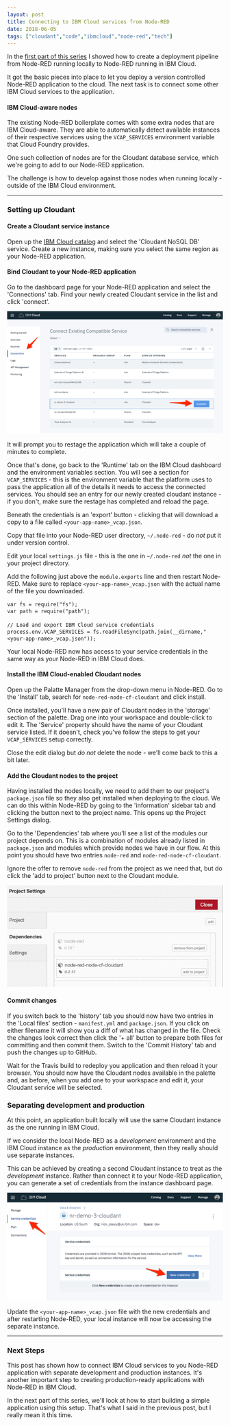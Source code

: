 ```yaml
---
layout: post
title: Connecting to IBM Cloud services from Node-RED
date: 2018-06-05
tags: ["cloudant","code","ibmcloud","node-red","tech"]
---
```


In the [first part of this series](/2018/06/01/creating-a-node-red-deployment-pipeline-to-ibm-cloud/) I showed how to create a deployment pipeline from Node-RED running locally to Node-RED running in IBM Cloud.

It got the basic pieces into place to let you deploy a version controlled Node-RED application to the cloud. The next task is to connect some other IBM Cloud services to the application.

#### IBM Cloud-aware nodes

The existing Node-RED boilerplate comes with some extra nodes that are IBM Cloud-aware. They are able to automatically detect available instances of their respective services using the `VCAP_SERVICES` environment variable that Cloud Foundry provides.

One such collection of nodes are for the Cloudant database service, which we're going to add to our Node-RED application.

The challenge is how to develop against those nodes when running locally - outside of the IBM Cloud environment.

* * *

### Setting up Cloudant

#### Create a Cloudant service instance

Open up the [IBM Cloud catalog](https://console.bluemix.net/catalog/?search=cloudant) and select the 'Cloudant NoSQL DB' service. Create a new instance, making sure you select the same region as your Node-RED application.

#### Bind Cloudant to your Node-RED application

Go to the dashboard page for your Node-RED application and select the 'Connections' tab. Find your newly created Cloudant service in the list and click 'connect'.

![](/blog/content/2018/06/Application_Details_-_IBM_Cloud-1-1024x579.png)

It will prompt you to restage the application which will take a couple of minutes to complete.

Once that's done, go back to the 'Runtime' tab on the IBM Cloud dashboard and the environment variables section. You will see a section for `VCAP_SERVICES` - this is the environment variable that the platform uses to pass the application all of the details it needs to access the connected services. You should see an entry for our newly created cloudant instance - if you don't, make sure the restage has completed and reload the page.

Beneath the credentials is an 'export' button - clicking that will download a copy to a file called `<your-app-name>_vcap.json`.

Copy that file into your Node-RED user directory, `~/.node-red` - do _not_ put it under version control.

Edit your local `settings.js` file - this is the one in `~/.node-red` _not_ the one in your project directory.

Add the following just above the `module.exports` line and then restart Node-RED. Make sure to replace `<your-app-name>_vcap.json` with the actual name of the file you downloaded.

    var fs = require("fs");
    var path = require("path");

    // Load and export IBM Cloud service credentials
    process.env.VCAP_SERVICES = fs.readFileSync(path.join(__dirname,"<your-app-name>_vcap.json"));

Your local Node-RED now has access to your service credentials in the same way as your Node-RED in IBM Cloud does.

#### Install the IBM Cloud-enabled Cloudant nodes

Open up the Palatte Manager from the drop-down menu in Node-RED. Go to the 'Install' tab, search for `node-red-node-cf-cloudant` and click install.

Once installed, you'll have a new pair of Cloudant nodes in the 'storage' section of the palette. Drag one into your workspace and double-click to edit it. The 'Service' property should have the name of your Cloudant service listed. If it doesn't, check you've follow the steps to get your `VCAP_SERVICES` setup correctly.

Close the edit dialog but _do not_ delete the node - we'll come back to this a bit later.

#### Add the Cloudant nodes to the project

Having installed the nodes locally, we need to add them to our project's `package.json` file so they also get installed when deploying to the cloud. We can do this within Node-RED by going to the 'information' sidebar tab and clicking the button next to the project name. This opens up the Project Settings dialog.

Go to the 'Dependencies' tab where you'll see a list of the modules our project depends on. This is a combination of modules already listed in `package.json` and modules which provide nodes we have in our flow. At this point you should have two entries `node-red` and `node-red-node-cf-cloudant`.

Ignore the offer to remove `node-red` from the project as we need that, but do click the 'add to project' button next to the Cloudant module.

![](/blog/content/2018/06/BP8A11Ltw2.gif)

#### Commit changes

If you switch back to the 'history' tab you should now have two entries in the 'Local files' section - `manifest.yml` and `package.json`. If you click on either filename it will show you a diff of what has changed in the file. Check the changes look correct then click the '+ all' button to prepare both files for committing and then commit them. Switch to the 'Commit History' tab and push the changes up to GitHub.

Wait for the Travis build to redeploy you application and then reload it your browser. You should now have the Cloudant nodes available in the palette and, as before, when you add one to your workspace and edit it, your Cloudant service will be selected.

### Separating development and production

At this point, an application built locally will use the same Cloudant instance as the one running in IBM Cloud.

If we consider the local Node-RED as a _development_ environment and the IBM Cloud instance as the _production_ environment, then they really should use separate instances.

This can be achieved by creating a second Cloudant instance to treat as the _development_ instance. Rather than connect it to your Node-RED application, you can generate a set of credentials from the instance dashboard page.

![](/blog/content/2018/06/Service_Details_-_IBM_Cloud-1024x512.png)

Update the `<your-app-name>_vcap.json` file with the new credentials and after restarting Node-RED, your local instance will now be accessing the separate instance.

* * *

### Next Steps

This post has shown how to connect IBM Cloud services to you Node-RED application with separate development and production instances. It's another important step to creating production-ready applications with Node-RED in IBM Cloud.

In the next part of this series, we'll look at how to start building a simple application using this setup. That's what I said in the previous post, but I really mean it this time.